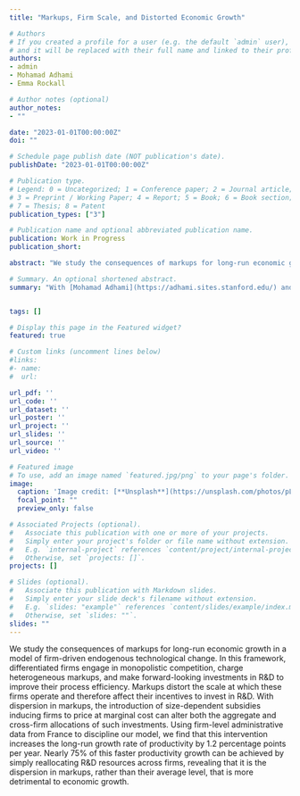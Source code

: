 ```yaml
---
title: "Markups, Firm Scale, and Distorted Economic Growth"

# Authors
# If you created a profile for a user (e.g. the default `admin` user), write the username (folder name) here
# and it will be replaced with their full name and linked to their profile.
authors:
- admin
- Mohamad Adhami
- Emma Rockall

# Author notes (optional)
author_notes:
- ""

date: "2023-01-01T00:00:00Z"
doi: ""

# Schedule page publish date (NOT publication's date).
publishDate: "2023-01-01T00:00:00Z"

# Publication type.
# Legend: 0 = Uncategorized; 1 = Conference paper; 2 = Journal article;
# 3 = Preprint / Working Paper; 4 = Report; 5 = Book; 6 = Book section;
# 7 = Thesis; 8 = Patent
publication_types: ["3"]

# Publication name and optional abbreviated publication name.
publication: Work in Progress
publication_short:

abstract: "We study the consequences of markups for long-run economic growth in a model of firm-driven endogenous technological change. In this framework, differentiated firms engage in monopolistic competition, charge heterogeneous markups, and make forward-looking investments in R&D to improve their process efficiency. Markups distort the scale at which these firms operate and therefore affect their incentives to invest in R&D. With dispersion in markups, the introduction of size-dependent subsidies inducing firms to price at marginal cost can alter both the aggregate and cross-firm allocations of such investments. Using firm-level administrative data from France to discipline our model, we find that this intervention increases the long-run growth rate of productivity by 1.2 percentage points per year. Nearly 75% of this faster productivity growth can be achieved by simply reallocating R&D resources across firms, revealing that it is the dispersion in markups, rather than their average level, that is more detrimental to economic growth."

# Summary. An optional shortened abstract.
summary: "With [Mohamad Adhami](https://adhami.sites.stanford.edu/) and Emma Rockall \n\n We study the consequences of markups for long-run economic growth in a model of firm-driven endogenous technological change. In this framework, differentiated firms engage in monopolistic competition, charge heterogeneous markups, and make forward-looking investments in R&D to improve their process efficiency. Markups distort the scale at which these firms operate and therefore affect their incentives to invest in R&D. With dispersion in markups, the introduction of size-dependent subsidies inducing firms to price at marginal cost can alter both the aggregate and cross-firm allocations of such investments. Using firm-level administrative data from France to discipline our model, we find that this intervention increases the long-run growth rate of productivity by 1.2 percentage points per year. Nearly 75% of this faster productivity growth can be achieved by simply reallocating R&D resources across firms, revealing that it is the dispersion in markups, rather than their average level, that is more detrimental to economic growth."


tags: []

# Display this page in the Featured widget?
featured: true

# Custom links (uncomment lines below)
#links:
#- name:
#  url:

url_pdf: ''
url_code: ''
url_dataset: ''
url_poster: ''
url_project: ''
url_slides: ''
url_source: ''
url_video: ''

# Featured image
# To use, add an image named `featured.jpg/png` to your page's folder.
image:
  caption: 'Image credit: [**Unsplash**](https://unsplash.com/photos/pLCdAaMFLTE)'
  focal_point: ""
  preview_only: false

# Associated Projects (optional).
#   Associate this publication with one or more of your projects.
#   Simply enter your project's folder or file name without extension.
#   E.g. `internal-project` references `content/project/internal-project/index.md`.
#   Otherwise, set `projects: []`.
projects: []

# Slides (optional).
#   Associate this publication with Markdown slides.
#   Simply enter your slide deck's filename without extension.
#   E.g. `slides: "example"` references `content/slides/example/index.md`.
#   Otherwise, set `slides: ""`.
slides: ""
---
```


We study the consequences of markups for long-run economic growth in a model of firm-driven endogenous technological change. In this framework, differentiated firms engage in monopolistic competition, charge heterogeneous markups, and make forward-looking investments in R&D to improve their process efficiency. Markups distort the scale at which these firms operate and therefore affect their incentives to invest in R&D. With dispersion in markups, the introduction of size-dependent subsidies inducing firms to price at marginal cost can alter both the aggregate and cross-firm allocations of such investments. Using firm-level administrative data from France to discipline our model, we find that this intervention increases the long-run growth rate of productivity by 1.2 percentage points per year. Nearly 75% of this faster productivity growth can be achieved by simply reallocating R&D resources across firms, revealing that it is the dispersion in markups, rather than their average level, that is more detrimental to economic growth.
